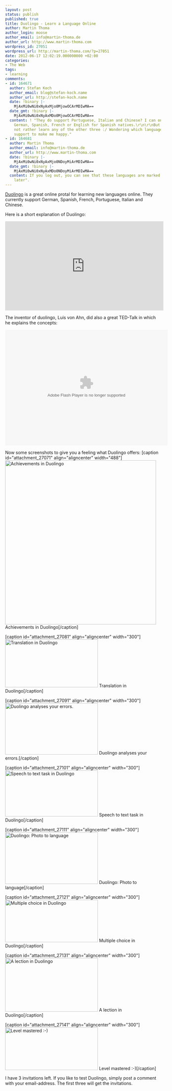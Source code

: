 ```yaml
---
layout: post
status: publish
published: true
title: Duolingo - Learn a Language Online
author: Martin Thoma
author_login: moose
author_email: info@martin-thoma.de
author_url: http://www.martin-thoma.com
wordpress_id: 27051
wordpress_url: http://martin-thoma.com/?p=27051
date: 2012-06-17 12:02:19.000000000 +02:00
categories:
- The Web
tags:
- learning
comments:
- id: 164671
  author: Stefan Koch
  author_email: blog@stefan-koch.name
  author_url: http://stefan-koch.name
  date: !binary |-
    MjAxMi0wNi0xNyAxMjo0MjowOCArMDIwMA==
  date_gmt: !binary |-
    MjAxMi0wNi0xNyAxMDo0MjowOCArMDIwMA==
  content: ! "They do support Portuguese, Italian and Chinese? I can only choose between
    German, Spanish, French or English for Spanish natives.\r\n\r\nBut I guess I would
    not rather learn any of the other three :/ Wondering which language they should
    support to make me happy."
- id: 164681
  author: Martin Thoma
  author_email: info@martin-thoma.de
  author_url: http://www.martin-thoma.com
  date: !binary |-
    MjAxMi0wNi0xNyAxMjo0NDoyMiArMDIwMA==
  date_gmt: !binary |-
    MjAxMi0wNi0xNyAxMDo0NDoyMiArMDIwMA==
  content: If you log out, you can see that these languages are marked with "coming
    later".
---
```

<a href="http://duolingo.com/">Duolingo</a> is a great online protal for learning new languages online. They currently support German, Spanish, French, Portuguese, Italian and Chinese.

Here is a short explanation of Duolingo:
<iframe width="512" height="288" src="http://www.youtube.com/embed/WyzJ2Qq9Abs" frameborder="0" allowfullscreen></iframe>

The inventor of duolingo, Luis von Ahn, did also a great TED-Talk in which he explains the concepts:

<object width="526" height="374">
<param name="movie" value="http://video.ted.com/assets/player/swf/EmbedPlayer.swf"></param>
<param name="allowFullScreen" value="true" />
<param name="allowScriptAccess" value="always"/>
<param name="wmode" value="transparent"></param>
<param name="bgColor" value="#ffffff"></param>
<param name="flashvars" value="vu=http://video.ted.com/talk/stream/2011X/Blank/LuisVonAhn_2011X-320k.mp4&su=http://images.ted.com/images/ted/tedindex/embed-posters/LuisVonAhn_2011X-embed.jpg&vw=512&vh=288&ap=0&ti=1295&lang=&introDuration=15330&adDuration=4000&postAdDuration=830&adKeys=talk=luis_von_ahn_massive_scale_online_collaboration;year=2011;theme=the_rise_of_collaboration;event=TEDxCMU;tag=Internet;tag=collaboration;tag=computers;tag=language;tag=technology;&preAdTag=tconf.ted/embed;tile=1;sz=512x288;" />
<embed src="http://video.ted.com/assets/player/swf/EmbedPlayer.swf" pluginspace="http://www.macromedia.com/go/getflashplayer" type="application/x-shockwave-flash" wmode="transparent" bgColor="#ffffff" width="526" height="374" allowFullScreen="true" allowScriptAccess="always" flashvars="vu=http://video.ted.com/talk/stream/2011X/Blank/LuisVonAhn_2011X-320k.mp4&su=http://images.ted.com/images/ted/tedindex/embed-posters/LuisVonAhn_2011X-embed.jpg&vw=512&vh=288&ap=0&ti=1295&lang=&introDuration=15330&adDuration=4000&postAdDuration=830&adKeys=talk=luis_von_ahn_massive_scale_online_collaboration;year=2011;theme=the_rise_of_collaboration;event=TEDxCMU;tag=Internet;tag=collaboration;tag=computers;tag=language;tag=technology;&preAdTag=tconf.ted/embed;tile=1;sz=512x288;"></embed>
</object>

Now some screenshots to give you a feeling what Duolingo offers:
[caption id="attachment_27071" align="aligncenter" width="488"]<a href="http://martin-thoma.com/wp-content/uploads/2012/06/duolingo-advancement.png"><img src="http://martin-thoma.com/wp-content/uploads/2012/06/duolingo-advancement.png" alt="Achievements in Duolingo" title="Achievements in Duolingo" width="488" height="530" class="size-full wp-image-27071" /></a> Achievements in Duolingo[/caption]

[caption id="attachment_27081" align="aligncenter" width="300"]<a href="http://martin-thoma.com/wp-content/uploads/2012/06/duolingo-translation.png"><img src="http://martin-thoma.com/wp-content/uploads/2012/06/duolingo-translation-300x155.png" alt="Translation in Duolingo" title="Translation in Duolingo" width="300" height="155" class="size-medium wp-image-27081" /></a> Translation in Duolingo[/caption]

[caption id="attachment_27091" align="aligncenter" width="300"]<a href="http://martin-thoma.com/wp-content/uploads/2012/06/duolingo-typo.png"><img src="http://martin-thoma.com/wp-content/uploads/2012/06/duolingo-typo-300x166.png" alt="Duolingo analyses your errors." title="Duolingo analyses your errors." width="300" height="166" class="size-medium wp-image-27091" /></a> Duolingo analyses your errors.[/caption]

[caption id="attachment_27101" align="aligncenter" width="300"]<a href="http://martin-thoma.com/wp-content/uploads/2012/06/duolingo-speech.png"><img src="http://martin-thoma.com/wp-content/uploads/2012/06/duolingo-speech-300x149.png" alt="Speech to text task in Duolingo" title="Speech to text task in Duolingo" width="300" height="149" class="size-medium wp-image-27101" /></a> Speech to text task in Duolingo[/caption]

[caption id="attachment_27111" align="aligncenter" width="300"]<a href="http://martin-thoma.com/wp-content/uploads/2012/06/duolingo-photo-to-language.png"><img src="http://martin-thoma.com/wp-content/uploads/2012/06/duolingo-photo-to-language-300x167.png" alt="Duolingo: Photo to language" title="Duolingo: Photo to language" width="300" height="167" class="size-medium wp-image-27111" /></a> Duolingo: Photo to language[/caption]

[caption id="attachment_27121" align="aligncenter" width="300"]<a href="http://martin-thoma.com/wp-content/uploads/2012/06/duolingo-multiple-choice.png"><img src="http://martin-thoma.com/wp-content/uploads/2012/06/duolingo-multiple-choice-300x137.png" alt="Multiple choice in Duolingo" title="Multiple choice in Duolingo" width="300" height="137" class="size-medium wp-image-27121" /></a> Multiple choice in Duolingo[/caption]

[caption id="attachment_27131" align="aligncenter" width="300"]<a href="http://martin-thoma.com/wp-content/uploads/2012/06/duolingo-lection.png"><img src="http://martin-thoma.com/wp-content/uploads/2012/06/duolingo-lection-300x173.png" alt="A lection in Duolingo" title="A lection in Duolingo" width="300" height="173" class="size-medium wp-image-27131" /></a> A lection in Duolingo[/caption]

[caption id="attachment_27141" align="aligncenter" width="300"]<a href="http://martin-thoma.com/wp-content/uploads/2012/06/duolingo-achivement.png"><img src="http://martin-thoma.com/wp-content/uploads/2012/06/duolingo-achivement-300x138.png" alt="Level mastered :-)" title="Level mastered :-)" width="300" height="138" class="size-medium wp-image-27141" /></a> Level mastered :-)[/caption]

I have 3 invitations left. If you like to test Duolingo, simply post a comment with your email-address. The first three will get the invitations.
